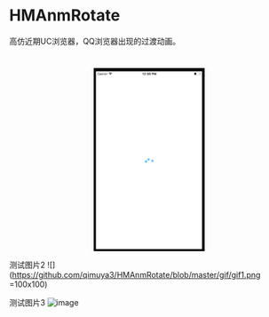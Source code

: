 # HMAnmRotate
高仿近期UC浏览器，QQ浏览器出现的过渡动画。
<h1></h1>
<div  align="center">    
<img src="https://github.com/qimuya3/HMAnmRotate/blob/master/gif/gif1.png" width = "200" height = "330" alt="图片名称" align=center />
</div>

测试图片2
![](https://github.com/qimuya3/HMAnmRotate/blob/master/gif/gif1.png =100x100)

测试图片3
 ![image]()


